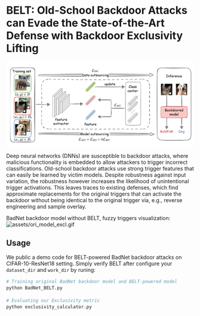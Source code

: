 # BELT: Old-School Backdoor Attacks can Evade the State-of-the-Art Defense with Backdoor Exclusivity Lifting

![assets/BELT_pipeline.png](assets/BELT_pipeline.png)

Deep neural networks (DNNs) are susceptible to backdoor attacks, where malicious functionality is embedded to allow attackers to trigger incorrect classifications. Old-school backdoor attacks use strong trigger features that can easily be learned by victim models. Despite robustness against input variation, the robustness however increases the likelihood of unintentional trigger activations. This leaves traces to existing defenses, which find approximate replacements for the original triggers that can activate the backdoor without being identical to the original trigger via, e.g., reverse engineering and sample overlay.

BadNet backdoor model without BELT, fuzzy triggers visualization:
![assets/ori_model_excl.gif](assets/ori_model_excl.gif)

## Usage
We public a demo code for BELT-powered BadNet backdoor attacks on CIFAR-10-ResNet18 setting. Simply verify BELT after configure your `dataset_dir` and `work_dir` by runing:
```bash
# Training original BadNet backdoor model and BELT-powered model 
python BadNet_BELT.py

# Evaluating our Exclusivity metric
python exclusivity_calculator.py